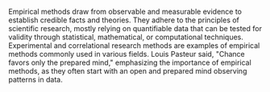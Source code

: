 
Empirical methods draw from observable and measurable evidence to establish credible facts and theories. They adhere to the principles of scientific research, mostly relying on quantifiable data that can be tested for validity through statistical, mathematical, or computational techniques. Experimental and correlational research methods are examples of empirical methods commonly used in various fields. Louis Pasteur said, "Chance favors only the prepared mind," emphasizing the importance of empirical methods, as they often start with an open and prepared mind observing patterns in data.


